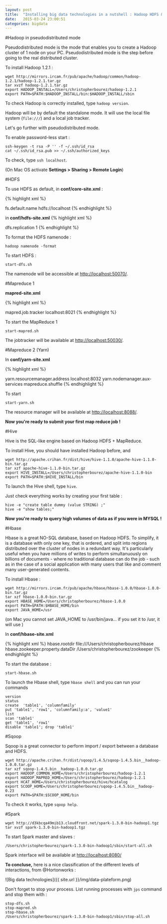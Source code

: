 ```yaml
---
layout: post
title:  "Installing big data technologies in a nutshell : Hadoop HDFS & Mapreduse, Yarn, Hive, Hbase, Sqoop and Spark"
date:   2015-03-24 23:00:51
categories: bigdata
---
```


#Hadoop in pseudodistributed mode

Pseudodistributed mode is the mode that enables you to create a Hadoop cluster of 1 node on your PC. Pseudodistributed mode is the step before going to the real distributed cluster.

To install Hadoop 1.2.1 :

    wget http://mirrors.ircam.fr/pub/apache/hadoop/common/hadoop-1.2.1/hadoop-1.2.1.tar.gz
    tar xvzf hadoop-1.2.1.tar.gz
    export HADOOP_INSTALL=/Users/christopherbourez/hadoop-1.2.1
    export PATH=$PATH:$HADOOP_INSTALL/bin:$HADOOP_INSTALL/sbin

To check Hadoop is correctly installed, type `hadoop version`.

Hadoop will be by default the standalone mode. It will use the local file system (`file:///`) and a local job tracker.

Let's go further with pseudodistributed mode.

To enable password-less start :

    ssh-keygen -t rsa -P '' -f ~/.ssh/id_rsa
    cat ~/.ssh/id_rsa.pub >> ~/.ssh/authorized_keys

To check, type `ssh localhost`.

(On Mac OS activate **Settings > Sharing > Remote Login**)

#HDFS

To use HDFS as default, in **conf/core-site.xml** :

{% highlight xml %}
<?xml version="1.0"?>
<?xml-stylesheet type="text/xsl" href="configuration.xsl"?>
<configuration>
  <property>
    <name>fs.default.name</name>
    <value>hdfs://localhost</value>
  </property>
</configuration>
{% endhighlight %}

in **conf/hdfs-site.xml**
{% highlight xml %}
<?xml version="1.0"?>
<?xml-stylesheet type="text/xsl" href="configuration.xsl"?>
<configuration>
  <property>
    <name>dfs.replication</name>
    <value>1</value>
  </property>
</configuration>
{% endhighlight %}


To format the HDFS namenode :

    hadoop namenode -format

To start HDFS :

    start-dfs.sh

The namenode will be accessible at [http://localhost:50070/](http://localhost:50070/).

#Mapreduce 1


**mapred-site.xml**

{% highlight xml %}
<?xml version="1.0"?>
<?xml-stylesheet type="text/xsl" href="configuration.xsl"?>
<configuration>
  <property>
    <name>mapred.job.tracker</name>
    <value>localhost:8021</value>
  </property>
</configuration>
{% endhighlight %}


To start the MapReduce 1

    start-mapred.sh

The jobtracker will be available at [http://localhost:50030/](http://localhost:50030/).

#Mapreduce 2 (Yarn)

In **conf/yarn-site.xml**

{% highlight xml %}
<?xml version="1.0"?>
<?xml-stylesheet type="text/xsl" href="configuration.xsl"?>
<configuration>
  <property>
    <name>yarn.resourcemanager.address</name>
    <value>localhost:8032</value>
  </property>
  <property>
    <name>yarn.nodemanager.aux-services</name>
    <value>mapreduce.shuffle</value>
  </property>
</configuration>
{% endhighlight %}

To start

    start-yarn.sh

The resource manager will be available at [http://localhost:8088/](http://localhost:8088/).

**Now you're ready to submit your first map reduce job !**

#Hive

Hive is the SQL-like engine based on Hadoop HDFS + MapReduce.

To install Hive, you should have installed Hadoop before, and

    wget http://apache.crihan.fr/dist/hive/hive-1.1.0/apache-hive-1.1.0-bin.tar.gz
    tar xzf apache-hive-1.1.0-bin.tar.gz
    export HIVE_INSTALL=/Users/christopherbourez/apache-hive-1.1.0-bin
    export PATH=$PATH:$HIVE_INSTALL/bin

To launch the Hive shell, type `hive`.

Just check everything works by creating your first table :

    hive -e "create table dummy (value STRING) ;"
    hive -e "show tables;"

**Now you're ready to query high volumes of data as if you were in MYSQL !**

#Hbase

Hbase is a great NO-SQL database, based on Hadoop HDFS. To simplify, it is a database with only one key, that is ordered, and split into regions distributed over the cluster of nodes in a redundant way. It's particularly useful when you have millions of writes to perform simultanuously on billions of documents - where no traditional database can do the job - such as in the case of a social application with many users that like and comment many user-generated contents.

To install Hbase :

    wget http://mirrors.ircam.fr/pub/apache/hbase/hbase-1.0.0/hbase-1.0.0-bin.tar.gz
    tar xzf hbase-1.0.0-bin.tar.gz
    export HBASE_HOME=/Users/christopherbourez/hbase-1.0.0
    export PATH=$PATH:$HBASE_HOME/bin
    export JAVA_HOME=/usr

(on Mac you cannot set JAVA_HOME to /usr/bin/java... if you set it to /usr, it will use )

In **conf/hbase-site.xml**

{% highlight xml %}
<configuration>
  <property>
    <name>hbase.rootdir</name>
    <value>file:///Users/christopherbourez/hbase</value>
  </property>
  <property>
    <name>hbase.zookeeper.property.dataDir</name>
    <value>/Users/christopherbourez/zookeeper</value>
  </property>
</configuration>
{% endhighlight %}

To start the database :

    start-hbase.sh

To launch the Hbase shell, type `hbase shell` and you can run your commands

    version
    status
    create  'table1', 'columnfamily'
    put 'table1', 'row1', 'columnfamily:a', 'value1'
    list
    scan 'table1'
    get 'table1', 'row1'
    disable 'table1'; drop 'table1'

#Sqoop

Sqoop is a great connector to perform import / export between a database and HDFS.

    wget http://apache.crihan.fr/dist/sqoop/1.4.5/sqoop-1.4.5.bin__hadoop-1.0.0.tar.gz
    tar xzf sqoop-1.4.5.bin__hadoop-1.0.0.tar.gz
    export HADOOP_COMMON_HOME=/Users/christopherbourez/hadoop-1.2.1
    export HADOOP_MAPRED_HOME=/Users/christopherbourez/hadoop-1.2.1
    export HCAT_HOME=/Users/christopherbourez/hive/hcatalog
    export SCOOP_HOME=/Users/christopherbourez/sqoop-1.4.5.bin__hadoop-0.23
    export PATH=$PATH:$SCOOP_HOME/bin

To check it works, type `sqoop help`.

#Spark

    wget http://d3kbcqa49mib13.cloudfront.net/spark-1.3.0-bin-hadoop1.tgz
    tar xvzf spark-1.3.0-bin-hadoop1.tgz

To start Spark master and slaves :

    /Users/christopherbourez/spark-1.3.0-bin-hadoop1/sbin/start-all.sh

Spark interface will be available at [http://localhost:8080/](http://localhost:8080/)


**To concluse,** here is a nice classification of the different levels of interactions, from @Hortonworks :


![Big data technologies]({{ site.url }}/img/data-plateform.png)

Don't forget to stop your process. List running processes with `jps` command and stop them with :

    stop-dfs.sh
    stop-mapred.sh
    stop-hbase.sh
    /Users/christopherbourez/spark-1.3.0-bin-hadoop1/sbin/stop-all.sh

